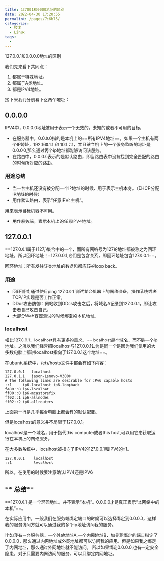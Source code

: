 ```yaml
---
title: 127001和0000地址的区别
date: 2022-04-30 17:20:55
permalink: /pages/7c6b75/
categories:
  - 技术
  - Linux
tags:
  - 
---
```

127.0.0.1和0.0.0.0地址的区别

我们先来看下共同点：

1.  都属于特殊地址。
2.  都属于A类地址。
3.  都是IPV4地址。

接下来我们分别看下这两个地址：

## **0.0.0.0**

IPV4中，0.0.0.0地址被用于表示一个无效的，未知的或者不可用的目标。

-   在服务器中，0.0.0.0指的是本机上的==所有IPV4地址==，如果一个主机有两个IP地址，192.168.1.1 和 10.1.2.1，并且该主机上的一个服务监听的地址是0.0.0.0,那么通过两个ip地址都能够访问该服务。
-   在路由中，0.0.0.0表示的是默认路由，即当路由表中没有找到完全匹配的路由的时候所对应的路由。

### **用途总结**

-   当一台主机还没有被分配一个IP地址的时候，用于表示主机本身。（DHCP分配IP地址的时候）
-   用作默认路由，表示”任意IPV4主机”。

用来表示目标机器不可用。

-   用作服务端，表示本机上的任意IPV4地址。

## **127.0.0.1**

==127.0.0.1属于{127,}集合中的一个，而所有网络号为127的地址都被称之为回环地址，所以回环地址！=127.0.0.1,它们是包含关系，即回环地址包含127.0.0.1==。

回环地址：所有发往该类地址的数据包都应该被loop back。

### **用途**

-   回环测试,通过使用ping 127.0.0.1 测试某台机器上的网络设备，操作系统或者TCP/IP实现是否工作正常。
-   DDos攻击防御：网站收到DDos攻击之后，将域名A记录到127.0.0.1，即让攻击者自己攻击自己。
-   大部分Web容器测试的时候绑定的本机地址。

### **localhost**

相比127.0.0.1，localhost具有更多的意义。==localhost是个域名，而不是一个ip地址。之所以我们经常把localhost与127.0.0.1认为是同一个是因为我们使用的大多数电脑上都讲localhost指向了127.0.0.1这个地址==。

在ubuntu系统中，/ets/hosts文件中都会有如下内容：

```
127.0.0.1   localhost
127.0.1.1   jason-Lenovo-V3000
# The following lines are desirable for IPv6 capable hosts
::1     ip6-localhost ip6-loopback
fe00::0 ip6-localnet
ff00::0 ip6-mcastprefix
ff02::1 ip6-allnodes
ff02::2 ip6-allrouters
```

上面第一行是几乎每台电脑上都会有的默认配置。

但是localhost的意义并不局限于127.0.0.1。

localhost是一个域名，用于指代this computer或者this host,可以用它来获取运行在本机上的网络服务。

在大多数系统中，localhost被指向了IPV4的127.0.0.1和IPV6的::1。

```
127.0.0.1    localhost
::1          localhost
```

所以，在使用的时候要注意确认IPV4还是IPV6

## ** 总结**

==127.0.0.1 是一个环回地址。并不表示“本机”。0.0.0.0才是真正表示“本网络中的本机”==。

在实际应用中，一般我们在服务端绑定端口的时候可以选择绑定到0.0.0.0，这样我的服务访问方就可以通过我的多个ip地址访问我的服务。

比如我有一台服务器，一个外放地址A,一个内网地址B，如果我绑定的端口指定了0.0.0.0，那么通过内网地址或外网地址都可以访问我的应用。但是如果我之绑定了内网地址，那么通过外网地址就不能访问。 所以如果绑定0.0.0.0,也有一定安全隐患，对于只需要内网访问的服务，可以只绑定内网地址。
